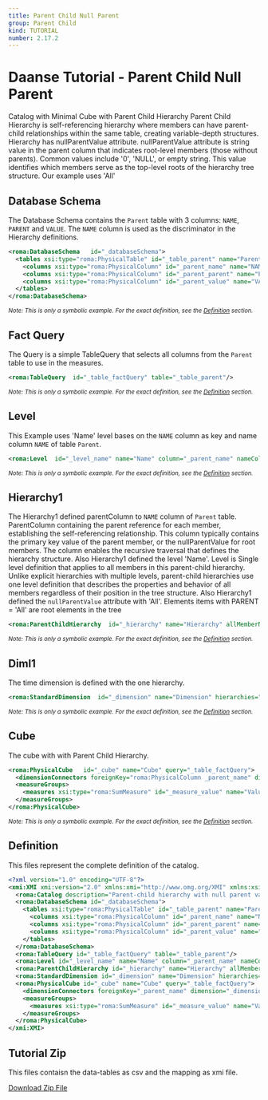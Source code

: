 ```yaml
---
title: Parent Child Null Parent
group: Parent Child
kind: TUTORIAL
number: 2.17.2
---
```

# Daanse Tutorial - Parent Child Null Parent

Catalog with Minimal Cube with Parent Child Hierarchy
Parent Child Hierarchy is self-referencing hierarchy where members can have parent-child relationships within the same table,
creating variable-depth structures.
Hierarchy has nullParentValue attribute.
nullParentValue attribute is string value in the parent column that indicates root-level members (those without parents).
Common values include '0', 'NULL', or empty string. This value identifies which members serve as the top-level roots of the hierarchy tree structure.
Our example uses 'All'


## Database Schema

The Database Schema contains the `Parent` table with 3 columns: `NAME`, `PARENT` and `VALUE`.
The `NAME` column is used as the discriminator in the Hierarchy definitions.



```xml
<roma:DatabaseSchema   id="_databaseSchema">
  <tables xsi:type="roma:PhysicalTable" id="_table_parent" name="Parent">
    <columns xsi:type="roma:PhysicalColumn" id="_parent_name" name="NAME"/>
    <columns xsi:type="roma:PhysicalColumn" id="_parent_parent" name="PARENT"/>
    <columns xsi:type="roma:PhysicalColumn" id="_parent_value" name="VALUE" type="Integer"/>
  </tables>
</roma:DatabaseSchema>

```
*<small>Note: This is only a symbolic example. For the exact definition, see the [Definition](#definition) section.</small>*
## Fact Query

The Query is a simple TableQuery that selects all columns from the `Parent` table to use in the measures.


```xml
<roma:TableQuery  id="_table_factQuery" table="_table_parent"/>

```
*<small>Note: This is only a symbolic example. For the exact definition, see the [Definition](#definition) section.</small>*
## Level

This Example uses 'Name' level bases on the `NAME` column as key and name column `NAME` of table `Parent`.


```xml
<roma:Level  id="_level_name" name="Name" column="_parent_name" nameColumn="_parent_name" uniqueMembers="true"/>

```
*<small>Note: This is only a symbolic example. For the exact definition, see the [Definition](#definition) section.</small>*
## Hierarchy1

The Hierarchy1 defined parentColumn to `NAME` column of `Parent` table.
ParentColumn containing the parent reference for each member, establishing the self-referencing relationship.
This column typically contains the primary key value of the parent member, or the nullParentValue for root members. The column enables the recursive traversal that defines the hierarchy structure.
Also Hierarchy1 defined the level 'Name'.
Level is Single level definition that applies to all members in this parent-child hierarchy.
Unlike explicit hierarchies with multiple levels, parent-child hierarchies use one level
definition that describes the properties and behavior of all members regardless of their position in the tree structure.
Also Hierarchy1 defined the `nullParentValue` attribute with 'All'.
Elements items with PARENT = 'All' are root elements in the tree


```xml
<roma:ParentChildHierarchy  id="_hierarchy" name="Hierarchy" allMemberName="All" primaryKey="_parent_name" query="_table_factQuery" nullParentValue="all" parentColumn="roma:PhysicalColumn _parent_parent" level="_level_name"/>

```
*<small>Note: This is only a symbolic example. For the exact definition, see the [Definition](#definition) section.</small>*
## Diml1

The time dimension is defined with the one hierarchy.


```xml
<roma:StandardDimension  id="_dimension" name="Dimension" hierarchies="roma:ParentChildHierarchy _hierarchy"/>

```
*<small>Note: This is only a symbolic example. For the exact definition, see the [Definition](#definition) section.</small>*
## Cube

The cube with with Parent Child Hierarchy.


```xml
<roma:PhysicalCube   id="_cube" name="Cube" query="_table_factQuery">
  <dimensionConnectors foreignKey="roma:PhysicalColumn _parent_name" dimension="roma:StandardDimension _dimension" overrideDimensionName="Dimension" id="_dc_dimension"/>
  <measureGroups>
    <measures xsi:type="roma:SumMeasure" id="_measure_value" name="Value" column="_parent_value"/>
  </measureGroups>
</roma:PhysicalCube>

```
*<small>Note: This is only a symbolic example. For the exact definition, see the [Definition](#definition) section.</small>*

## Definition

This files represent the complete definition of the catalog.

```xml
<?xml version="1.0" encoding="UTF-8"?>
<xmi:XMI xmi:version="2.0" xmlns:xmi="http://www.omg.org/XMI" xmlns:xsi="http://www.w3.org/2001/XMLSchema-instance" xmlns:roma="https://www.daanse.org/spec/org.eclipse.daanse.rolap.mapping">
  <roma:Catalog description="Parent-child hierarchy with null parent values" name="Daanse Tutorial - Parent Child Null Parent" cubes="_cube" dbschemas="_databaseSchema"/>
  <roma:DatabaseSchema id="_databaseSchema">
    <tables xsi:type="roma:PhysicalTable" id="_table_parent" name="Parent">
      <columns xsi:type="roma:PhysicalColumn" id="_parent_name" name="NAME"/>
      <columns xsi:type="roma:PhysicalColumn" id="_parent_parent" name="PARENT"/>
      <columns xsi:type="roma:PhysicalColumn" id="_parent_value" name="VALUE" type="Integer"/>
    </tables>
  </roma:DatabaseSchema>
  <roma:TableQuery id="_table_factQuery" table="_table_parent"/>
  <roma:Level id="_level_name" name="Name" column="_parent_name" nameColumn="_parent_name" uniqueMembers="true"/>
  <roma:ParentChildHierarchy id="_hierarchy" name="Hierarchy" allMemberName="All" primaryKey="_parent_name" query="_table_factQuery" nullParentValue="all" parentColumn="_parent_parent" level="_level_name"/>
  <roma:StandardDimension id="_dimension" name="Dimension" hierarchies="_hierarchy"/>
  <roma:PhysicalCube id="_cube" name="Cube" query="_table_factQuery">
    <dimensionConnectors foreignKey="_parent_name" dimension="_dimension" overrideDimensionName="Dimension" id="_dc_dimension"/>
    <measureGroups>
      <measures xsi:type="roma:SumMeasure" id="_measure_value" name="Value" column="_parent_value"/>
    </measureGroups>
  </roma:PhysicalCube>
</xmi:XMI>

```



## Tutorial Zip
This files contaisn the data-tables as csv and the mapping as xmi file.

<a href="./zip/tutorial.parentchild.nullparent.zip" download>Download Zip File</a>
